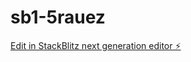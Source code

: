 # sb1-5rauez

[Edit in StackBlitz next generation editor ⚡️](https://stackblitz.com/~/github.com/qinmengyuan/sb1-5rauez)